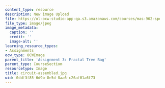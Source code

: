 ```yaml
---
content_type: resource
description: New image Upload
file: https://ol-ocw-studio-app-qa.s3.amazonaws.com/courses/mas-962-special-topics-new-textiles-spring-2010/0ddf3f856d9b8e5d8aa6c26af01a6f73_circuit-assembled.jpg
file_type: image/jpeg
image_metadata:
  caption: ''
  credit: ''
  image-alt: ''
learning_resource_types:
- Assignments
ocw_type: OCWImage
parent_title: 'Assignment 3: Fractal Tree Bag'
parent_type: CourseSection
resourcetype: Image
title: circuit-assembled.jpg
uid: 0ddf3f85-6d9b-8e5d-8aa6-c26af01a6f73
---
```

